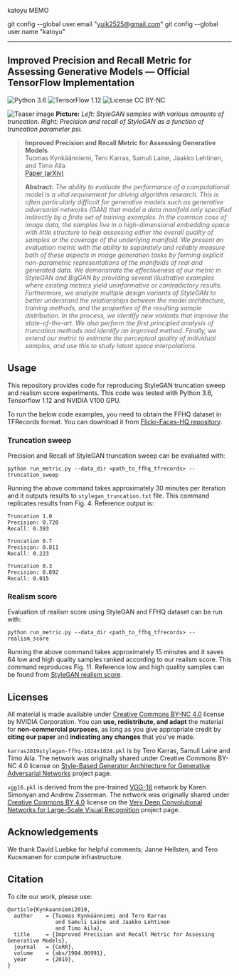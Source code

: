 katoyu MEMO

git config --global user.email "yuik2525@gmail.com"
git config --global user.name "katoyu"


--------------

## Improved Precision and Recall Metric for Assessing Generative Models &mdash; Official TensorFlow Implementation 
![Python 3.6](https://img.shields.io/badge/python-3.6-green.svg?style=plastic)
![TensorFlow 1.12](https://img.shields.io/badge/tensorflow-1.12-green.svg?style=plastic)
![License CC BY-NC](https://img.shields.io/badge/license-CC_BY--NC-green.svg?style=plastic)

![Teaser image](./teaser-image.png)
**Picture:** *Left: StyleGAN samples with various amounts of truncation. Right: Precision and recall of StyleGAN as a function of truncation parameter psi.*

> **Improved Precision and Recall Metric for Assessing Generative Models**<br>
> Tuomas Kynkäänniemi, Tero Karras, Samuli Laine, Jaakko Lehtinen, and Timo Aila<br>
> [Paper (arXiv)](https://arxiv.org/abs/1904.06991)
>
> **Abstract:** *The ability to evaluate the performance of a computational model is a vital requirement for driving algorithm research. This is often particularly difficult for generative models such as generative adversarial networks (GAN) that model a data manifold only specified indirectly by a finite set of training examples. In the common case of image data, the samples live in a high-dimensional embedding space with little structure to help assessing either the overall quality of samples or the coverage of the underlying manifold. We present an evaluation metric with the ability to separately and reliably measure both of these aspects in image generation tasks by forming explicit non-parametric representations of the manifolds of real and generated data. We demonstrate the effectiveness of our metric in StyleGAN and BigGAN by providing several illustrative examples where existing metrics yield uninformative or contradictory results. Furthermore, we analyze multiple design variants of StyleGAN to better understand the relationships between the model architecture, training methods, and the properties of the resulting sample distribution. In the process, we identify new variants that improve the state-of-the-art. We also perform the first principled analysis of truncation methods and identify an improved method. Finally, we extend our metric to estimate the perceptual quality of individual samples, and use this to study latent space interpolations.*

## Usage

This repository provides code for reproducing StyleGAN truncation sweep and realism score experiments. This code was tested with Python 3.6, Tensorflow 1.12 and NVIDIA V100 GPU.

To run the below code examples, you need to obtain the FFHQ dataset in TFRecords format. You can download it from [Flickr-Faces-HQ repository](http://stylegan.xyz/ffhq).

### Truncation sweep

Precision and Recall of StyleGAN truncation sweep can be evaluated with:

```
python run_metric.py --data_dir <path_to_ffhq_tfrecords> --truncation_sweep
```

Running the above command takes approximately 30 minutes per iteration and it outputs results to `stylegan_truncation.txt` file. This command replicates results from Fig. 4. Reference output is:

```
Truncation 1.0
Precision: 0.720
Recall: 0.393

Truncation 0.7
Precision: 0.811
Recall: 0.223

Truncation 0.3
Precision: 0.892
Recall: 0.015
```

### Realism score

Evaluation of realism score using StyleGAN and FFHQ dataset can be run with:

```
python run_metric.py --data_dir <path_to_ffhq_tfrecords> --realism_score
```

Running the above command takes approximately 15 minutes and it saves 64 low and high quality samples ranked according to our realism score. This command reproduces Fig. 11. Reference low and high quality samples can be found from [StyleGAN realism score](https://drive.google.com/open?id=1Dkapp3cw_Or9Nam_urwdQKdf5B9huUSW).

## Licenses

All material is made available under [Creative Commons BY-NC 4.0](https://creativecommons.org/licenses/by-nc/4.0/) license by NVIDIA Corporation. You can **use, redistribute, and adapt** the material for **non-commercial purposes**, as long as you give appropriate credit by **citing our paper** and **indicating any changes** that you've made.

`karras2019stylegan-ffhq-1024x1024.pkl` is by Tero Karras, Samuli Laine and Timo Aila.
The network was originally shared under Creative Commons BY-NC 4.0 license on [Style-Based Generator
Architecture for Generative Adversarial Networks](https://github.com/NVlabs/stylegan) project page.

`vgg16.pkl` is derived from the pre-trained [VGG-16](https://arxiv.org/abs/1409.1556) network by Karen Simonyan and Andrew Zisserman. The network was originally shared under [Creative Commons BY 4.0](https://creativecommons.org/licenses/by/4.0/) license on the [Very Deep Convolutional Networks for Large-Scale Visual Recognition](http://www.robots.ox.ac.uk/~vgg/research/very_deep/) project page.

## Acknowledgements

We thank David Luebke for helpful comments; Janne Hellsten, and Tero Kuosmanen for compute infrastructure.

## Citation

To cite our work, please use:

```
@article{Kynkaanniemi2019,
  author    = {Tuomas Kynkäänniemi and Tero Karras
               and Samuli Laine and Jaakko Lehtinen
               and Timo Aila},
  title     = {Improved Precision and Recall Metric for Assessing Generative Models},
  journal   = {CoRR},
  volume    = {abs/1904.06991},
  year      = {2019},
}
```

